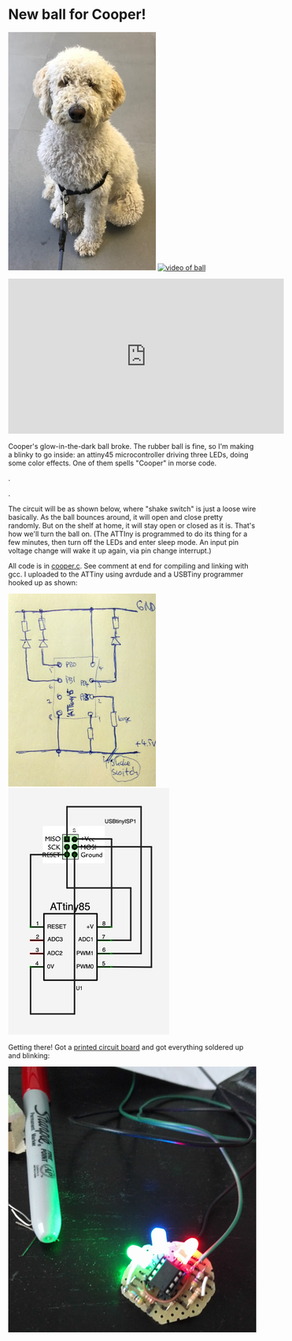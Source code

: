 # New ball for Cooper!

![best dog](kerp.jpg "best dog")
[![video of ball](https://img.youtube.com/vi/VsD0VAgUd00/0.jpg)](https://www.youtube.com/watch?v=VsD0VAgUd00)



<iframe width="560" height="315" src="https://www.youtube.com/embed/VsD0VAgUd00" frameborder="0" allowfullscreen></iframe>

Cooper's glow-in-the-dark ball broke. The rubber ball is fine, so I'm making a blinky to go inside: an attiny45 microcontroller driving three LEDs, doing some color effects. One of them spells "Cooper" in morse code.

.

.

The circuit will be as shown below, where "shake switch" is just a loose wire basically. As the ball bounces around, it will open and close pretty randomly. But on the shelf at home, it will stay open or closed as it is. That's how we'll turn the ball on. (The ATTIny is programmed  to do its thing for a few minutes, then turn off the LEDs and enter sleep mode. An input pin voltage change will wake it up again, via pin change interrupt.)

All code is in [cooper.c](cooper.c). See comment at end for compiling and linking with gcc. I uploaded to the ATTiny using avrdude and a USBTiny programmer hooked up as shown:

![schematic](circuit.jpg)
![usbprog](attiny-programming-schematics.jpg)

Getting there! Got a [printed circuit board](IMG_20161202_174834.jpg) and got everything soldered up and blinking:

![itworks](IMG_20161211_154508.jpg)
